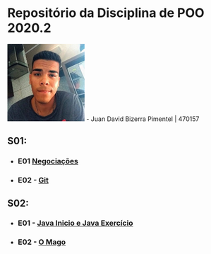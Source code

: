 # Repositório da Disciplina de POO 2020.2
<img src="foto.jpg" width="175">
- Juan David Bizerra Pimentel | 470157

## S01: 
- ### E01 [Negociações](Projeto_01_Inicio/E01)
- ### E02 - [Git](Projeto_01_Inicio/E02)

## S02: 
- ### E01 - [Java Inicio e Java Exercício](Projeto_02_Java/Inicio_e_exercicio)
- ### E02 - [O Mago](Projeto_02_Java\Mago)